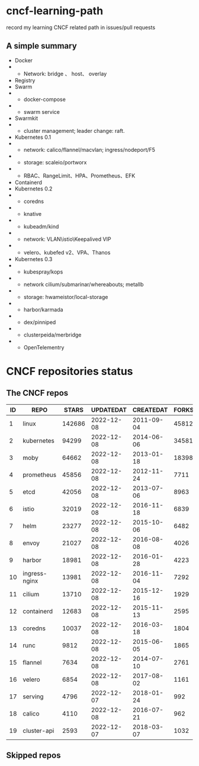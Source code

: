 # cncf-learning-path
record my learning CNCF related path in issues/pull requests

## A simple summary
- Docker
- - Network: bridge 、 host、 overlay
- Registry
- Swarm
- - docker-compose
- - swarm service
- Swarmkit
- - cluster management; leader change: raft.
- Kubernetes 0.1
- - network: calico/flannel/macvlan; ingress/nodeport/F5
- - storage: scaleio/portworx
- - RBAC、RangeLimit、HPA、Prometheus、EFK
- Containerd
- Kubernetes 0.2
- - coredns
- - knative
- - kubeadm/kind
- - network: VLAN\istio\Keepalived VIP
- - velero、kubefed v2、VPA、Thanos
- Kubernetes 0.3
- - kubespray/kops
- - network cilium/submarinar/whereabouts; metallb
- - storage: hwameistor/local-storage
- - harbor/karmada
- - dex/pinniped
- - clusterpeida/merbridge
- - OpenTelementry

# CNCF repositories status
<!--START_SECTION:github_repos-->
## The CNCF repos
| ID |     REPO      | STARS  | UPDATEDAT  | CREATEDAT  | FORKSCOUNT |
|----|---------------|--------|------------|------------|------------|
|  1 | linux         | 142686 | 2022-12-08 | 2011-09-04 |      45812 |
|  2 | kubernetes    |  94299 | 2022-12-08 | 2014-06-06 |      34581 |
|  3 | moby          |  64662 | 2022-12-08 | 2013-01-18 |      18398 |
|  4 | prometheus    |  45856 | 2022-12-08 | 2012-11-24 |       7711 |
|  5 | etcd          |  42056 | 2022-12-08 | 2013-07-06 |       8963 |
|  6 | istio         |  32019 | 2022-12-08 | 2016-11-18 |       6839 |
|  7 | helm          |  23277 | 2022-12-08 | 2015-10-06 |       6482 |
|  8 | envoy         |  21027 | 2022-12-08 | 2016-08-08 |       4026 |
|  9 | harbor        |  18981 | 2022-12-08 | 2016-01-28 |       4223 |
| 10 | ingress-nginx |  13981 | 2022-12-08 | 2016-11-04 |       7292 |
| 11 | cilium        |  13710 | 2022-12-08 | 2015-12-16 |       1929 |
| 12 | containerd    |  12683 | 2022-12-08 | 2015-11-13 |       2595 |
| 13 | coredns       |  10037 | 2022-12-08 | 2016-03-18 |       1804 |
| 14 | runc          |   9812 | 2022-12-08 | 2015-06-05 |       1865 |
| 15 | flannel       |   7634 | 2022-12-08 | 2014-07-10 |       2761 |
| 16 | velero        |   6854 | 2022-12-08 | 2017-08-02 |       1161 |
| 17 | serving       |   4796 | 2022-12-07 | 2018-01-24 |        992 |
| 18 | calico        |   4110 | 2022-12-08 | 2016-07-21 |        962 |
| 19 | cluster-api   |   2593 | 2022-12-07 | 2018-03-07 |       1032 |



## Skipped repos
<!--END_SECTION:github_repos-->

